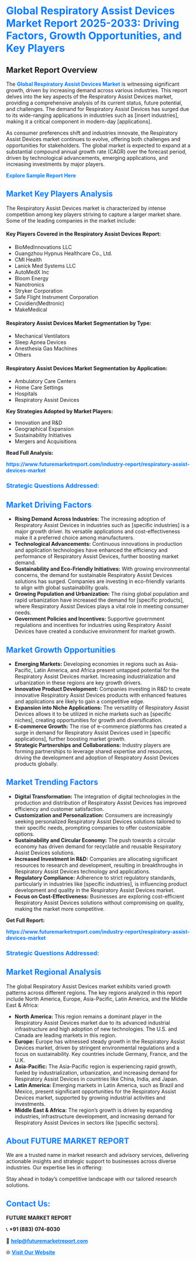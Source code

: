 <h1 style="color: #007BFF;">Global Respiratory Assist Devices Market Report 2025-2033: Driving Factors, Growth Opportunities, and Key Players</h1>

<section id="overview">
<h2>Market Report Overview</h2>
<p>The <a href="https://www.futuremarketreport.com/industry-report/respiratory-assist-devices-market" style="color: #007BFF; text-decoration: none;"><strong>Global Respiratory Assist Devices Market</strong></a> is witnessing significant growth, driven by increasing demand across various industries. This report delves into the key aspects of the Respiratory Assist Devices market, providing a comprehensive analysis of its current status, future potential, and challenges. The demand for Respiratory Assist Devices has surged due to its wide-ranging applications in industries such as [insert industries], making it a critical component in modern-day [applications].</p>
<p>As consumer preferences shift and industries innovate, the Respiratory Assist Devices market continues to evolve, offering both challenges and opportunities for stakeholders. The global market is expected to expand at a substantial compound annual growth rate (CAGR) over the forecast period, driven by technological advancements, emerging applications, and increasing investments by major players.</p>
</section>

<section id="overview">
<p><a href="https://www.futuremarketreport.com/request-sample/reportId=123683" style="color: #007BFF; text-decoration: none;"><strong>Explore Sample Report Here</strong></a></p>
</section>

<section id="key-players">
<h2 style="color: #007BFF;">Market Key Players Analysis</h2>
<p>The Respiratory Assist Devices market is characterized by intense competition among key players striving to capture a larger market share. Some of the leading companies in the market include:</p>
<h4>Key Players Covered in the Respiratory Assist Devices Report:</h4>
<ul><li>BioMedInnovations LLC</li><li>Guangzhou Hypnus Healthcare Co., Ltd.</li><li>CMI Health</li><li>Lanick Med Systems LLC</li><li>AutoMedX Inc</li><li>Bloom Energy</li><li>Nanotronics</li><li>Stryker Corporation</li><li>Safe Flight Instrument Corporation</li><li>Covidien(Medtronic)</li><li>MakeMedical</li></ul>
<h4>Respiratory Assist Devices Market Segmentation by Type:</h4>
<ul><li>Mechanical Ventilators</li><li>Sleep Apnea Devices</li><li>Anesthesia Gas Machines</li><li>Others</li></ul>

<h4>Respiratory Assist Devices Market Segmentation by Application:</h4>
<ul><li>Ambulatory Care Centers</li><li>Home Care Settings</li><li>Hospitals</li><li>Respiratory Assist Devices</li></ul>
<p><strong>Key Strategies Adopted by Market Players:</strong></p>
<ul>
<li>Innovation and R&D</li>
<li>Geographical Expansion</li>
<li>Sustainability Initiatives</li>
<li>Mergers and Acquisitions</li>
</ul>
</section>

<section>
<p><strong>Read Full Analysis: </strong></p><a href="https://www.futuremarketreport.com/industry-report/respiratory-assist-devices-market" style="color: #007BFF; text-decoration: none;"><strong>https://www.futuremarketreport.com/industry-report/respiratory-assist-devices-market</strong></a>
<h3 style="color: #007BFF;">Strategic Questions Addressed:</h3>
</section>

<section id="driving-factors">
<h2 style="color: #007BFF;">Market Driving Factors</h2>
<ul>
<li><strong>Rising Demand Across Industries:</strong> The increasing adoption of Respiratory Assist Devices in industries such as [specific industries] is a major growth driver. Its versatile applications and cost-effectiveness make it a preferred choice among manufacturers.</li>
<li><strong>Technological Advancements:</strong> Continuous innovations in production and application technologies have enhanced the efficiency and performance of Respiratory Assist Devices, further boosting market demand.</li>
<li><strong>Sustainability and Eco-Friendly Initiatives:</strong> With growing environmental concerns, the demand for sustainable Respiratory Assist Devices solutions has surged. Companies are investing in eco-friendly variants to align with global sustainability goals.</li>
<li><strong>Growing Population and Urbanization:</strong> The rising global population and rapid urbanization have increased the demand for [specific products], where Respiratory Assist Devices plays a vital role in meeting consumer needs.</li>
<li><strong>Government Policies and Incentives:</strong> Supportive government regulations and incentives for industries using Respiratory Assist Devices have created a conducive environment for market growth.</li>
</ul>
</section>

<section id="growth-opportunities">
<h2 style="color: #007BFF;">Market Growth Opportunities</h2>
<ul>
<li><strong>Emerging Markets:</strong> Developing economies in regions such as Asia-Pacific, Latin America, and Africa present untapped potential for the Respiratory Assist Devices market. Increasing industrialization and urbanization in these regions are key growth drivers.</li>
<li><strong>Innovative Product Development:</strong> Companies investing in R&D to create innovative Respiratory Assist Devices products with enhanced features and applications are likely to gain a competitive edge.</li>
<li><strong>Expansion into Niche Applications:</strong> The versatility of Respiratory Assist Devices allows it to be utilized in niche markets such as [specific niches], creating opportunities for growth and diversification.</li>
<li><strong>E-commerce Growth:</strong> The rise of e-commerce platforms has created a surge in demand for Respiratory Assist Devices used in [specific applications], further boosting market growth.</li>
<li><strong>Strategic Partnerships and Collaborations:</strong> Industry players are forming partnerships to leverage shared expertise and resources, driving the development and adoption of Respiratory Assist Devices products globally.</li>
</ul>
</section>

<section id="trending-factors">
<h2 style="color: #007BFF;">Market Trending Factors</h2>
<ul>
<li><strong>Digital Transformation:</strong> The integration of digital technologies in the production and distribution of Respiratory Assist Devices has improved efficiency and customer satisfaction.</li>
<li><strong>Customization and Personalization:</strong> Consumers are increasingly seeking personalized Respiratory Assist Devices solutions tailored to their specific needs, prompting companies to offer customizable options.</li>
<li><strong>Sustainability and Circular Economy:</strong> The push towards a circular economy has driven demand for recyclable and reusable Respiratory Assist Devices solutions.</li>
<li><strong>Increased Investment in R&D:</strong> Companies are allocating significant resources to research and development, resulting in breakthroughs in Respiratory Assist Devices technology and applications.</li>
<li><strong>Regulatory Compliance:</strong> Adherence to strict regulatory standards, particularly in industries like [specific industries], is influencing product development and quality in the Respiratory Assist Devices market.</li>
<li><strong>Focus on Cost-Effectiveness:</strong> Businesses are exploring cost-efficient Respiratory Assist Devices solutions without compromising on quality, making the market more competitive.</li>
</ul>
</section>

<section>
<p><strong>Get Full Report: </strong></p><a href="https://www.futuremarketreport.com/industry-report/respiratory-assist-devices-market" style="color: #007BFF; text-decoration: none;"><strong>https://www.futuremarketreport.com/industry-report/respiratory-assist-devices-market</strong></a>
<h3 style="color: #007BFF;">Strategic Questions Addressed:</h3>
</section>


<section id="regional-analysis">
<h2 style="color: #007BFF;">Market Regional Analysis</h2>
<p>The global Respiratory Assist Devices market exhibits varied growth patterns across different regions. The key regions analyzed in this report include North America, Europe, Asia-Pacific, Latin America, and the Middle East & Africa:</p>
<ul>
<li><strong>North America:</strong> This region remains a dominant player in the Respiratory Assist Devices market due to its advanced industrial infrastructure and high adoption of new technologies. The U.S. and Canada are leading markets in this region.</li>
<li><strong>Europe:</strong> Europe has witnessed steady growth in the Respiratory Assist Devices market, driven by stringent environmental regulations and a focus on sustainability. Key countries include Germany, France, and the U.K.</li>
<li><strong>Asia-Pacific:</strong> The Asia-Pacific region is experiencing rapid growth, fueled by industrialization, urbanization, and increasing demand for Respiratory Assist Devices in countries like China, India, and Japan.</li>
<li><strong>Latin America:</strong> Emerging markets in Latin America, such as Brazil and Mexico, present significant opportunities for the Respiratory Assist Devices market, supported by growing industrial activities and investments.</li>
<li><strong>Middle East & Africa:</strong> The region’s growth is driven by expanding industries, infrastructure development, and increasing demand for Respiratory Assist Devices in sectors like [specific sectors].</li>
</ul>
</section>

<footer>
<h2 style="color: #007BFF;">About FUTURE MARKET REPORT</h2>
<p>We are a trusted name in market research and advisory services, delivering actionable insights and strategic support to businesses across diverse industries. Our expertise lies in offering:</p>

<p>Stay ahead in today’s competitive landscape with our tailored research solutions.</p>

<h2 style="color: #007BFF;">Contact Us:</h2>
<p><strong>FUTURE MARKET REPORT</strong></p>
<p>📞 <strong>+91 (883) 074-8030</strong></p>
<p>📧 <strong><a href="mailto:help@futuremarketreport.com" style="color: #007BFF;">help@futuremarketreport.com</a></strong></p>
<p>🌐 <strong><a href="https://www.futuremarketreport.com/" style="color: #007BFF;">Visit Our Website</a></strong></p>
</footer>